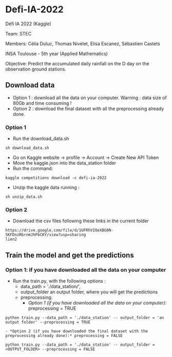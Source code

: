 # Defi-IA-2022
Défi IA 2022 (Kaggle)

Team: STEC

Members: Célia Duluc, Thomas Nivelet, Elisa Escanez, Sébastien Castets

INSA Toulouse - 5th year (Applied Mathematics)

Objective: Predict the accumulated daily rainfall on the D day on the observation ground stations.


## Download data

- Option 1 : download all the data on your computer. Warning : data size of 80Gb and time consuming !
- Option 2 : download the final dataset with all the preprocessing already done. 

### Option 1
- Run the download_data.sh 

```
sh download_data.sh
```
- Go on Kaggle website -> profile -> Account -> Create New API Token
- Move the kaggle.json into the data_station folder
- Run the command:

```
kaggle competitions download -c defi-ia-2022
```
- Unzip the kaggle data running :
```
sh unzip_data.sh
```
### Option 2

- Download the csv files following these links in the current folder
```
https://drive.google.com/file/d/1UFRhVIOeXBG0N-5KFDnzRbrnmJhPbCKY/view?usp=sharing
lien2
```
## Train the model and get the predictions

### Option 1: if you have downloaded all the data on your computer


- Run the train.py, with the following options : 
  - data_path = './data_station/', 
  - output_folder an output folder, where you will get the predictions
  - preprocessing:
    - *Option 1 (if you have downloaded all the data on your computer):* preprocessing = TRUE
```
python train.py --data_path = './data_station' -- output_folder = 'an output folder' --preprocessing = TRUE
```
    - *Option 2 (if you have downloaded the final dataset with the preprocessing already done):* preprocessing = FALSE
```
python train.py --data_path = './data_station' -- output_folder = <OUTPUT_FOLDER> --preprocessing = FALSE
```

